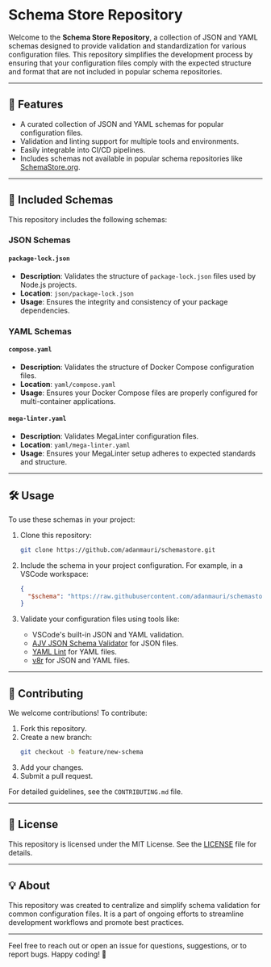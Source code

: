 # Schema Store Repository

Welcome to the **Schema Store Repository**, a collection of JSON and YAML schemas designed to provide validation and standardization for various configuration files. This repository simplifies the development process by ensuring that your configuration files comply with the expected structure and format that are not included in popular schema repositories.

---

## 🚀 Features

- A curated collection of JSON and YAML schemas for popular configuration files.
- Validation and linting support for multiple tools and environments.
- Easily integrable into CI/CD pipelines.
- Includes schemas not available in popular schema repositories like [SchemaStore.org](https://www.schemastore.org/).

---

## 📂 Included Schemas

This repository includes the following schemas:

### JSON Schemas

#### `package-lock.json`
- **Description**: Validates the structure of `package-lock.json` files used by Node.js projects.
- **Location**: `json/package-lock.json`
- **Usage**: Ensures the integrity and consistency of your package dependencies.

### YAML Schemas

#### `compose.yaml`
- **Description**: Validates the structure of Docker Compose configuration files.
- **Location**: `yaml/compose.yaml`
- **Usage**: Ensures your Docker Compose files are properly configured for multi-container applications.

#### `mega-linter.yaml`
- **Description**: Validates MegaLinter configuration files.
- **Location**: `yaml/mega-linter.yaml`
- **Usage**: Ensures your MegaLinter setup adheres to expected standards and structure.

---

## 🛠️ Usage

To use these schemas in your project:

1. Clone this repository:
   ```bash
   git clone https://github.com/adanmauri/schemastore.git
   ```

2. Include the schema in your project configuration. For example, in a VSCode workspace:
   ```json
   {
     "$schema": "https://raw.githubusercontent.com/adanmauri/schemastore/main/json/package-lock.json"
   }
   ```

3. Validate your configuration files using tools like:
   - VSCode's built-in JSON and YAML validation.
   - [AJV JSON Schema Validator](https://ajv.js.org/) for JSON files.
   - [YAML Lint](https://yaml-lint.com/) for YAML files.
   - [v8r](https://chris48s.github.io/v8r/) for JSON and YAML files.

---

## 🤝 Contributing

We welcome contributions! To contribute:

1. Fork this repository.
2. Create a new branch:
   ```bash
   git checkout -b feature/new-schema
   ```
3. Add your changes.
4. Submit a pull request.

For detailed guidelines, see the `CONTRIBUTING.md` file.

---

## 📜 License

This repository is licensed under the MIT License. See the [LICENSE](LICENSE) file for details.

---

## 💡 About

This repository was created to centralize and simplify schema validation for common configuration files. It is a part of ongoing efforts to streamline development workflows and promote best practices.

---

Feel free to reach out or open an issue for questions, suggestions, or to report bugs. Happy coding! 🎉
